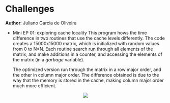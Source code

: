 Challenges
==
**Author**: Juliano Garcia de Oliveira
- Mini EP 01: exploring cache locality
	This program hows the time difference in two routines that use the cache levels differently. The code creates a 15000x15000 matrix, which is initialized with random values from 0 to N*N.
	Each routine search run through all elements of the matrix, and make additions in a counter, and accessing the elements of the matrix (in a *garbage* variable).

	The optimized version run through the matrix in a row major order, and the other in column major order. The difference obtained is due to the way that the memory is stored in the cache, making column major order much more efficient.

<p align="center" width="300">
<img src="https://upload.wikimedia.org/wikipedia/commons/4/4d/Row_and_column_major_order.svg"/>
</p>
